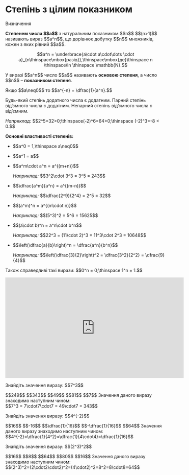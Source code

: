 # Степінь з цілим показником

<div class="space">
<div class="eoz-wrap">
<span class="eoz">Визначення</span>
<div class="eoz-text">
<p><b>Степенем числа $$a$$</b> з натуральним показником $$n$$ $$(n>1)$$ називають вираз $$a^n$$, що дорівнює добутку $$n$$ множників, кожен з яких рівний $$a$$.</p> 
<p align="center">$$a^n = \underbrace{a\cdot a\cdot\dots \cdot a}_{n\thinspace\mbox{разів}},\thinspace\mbox{де}\thinspace n \thinspace\in \thinspace \mathbb{N}.$$</p>
</div>
</div>
</div>

<p>У виразі $$a^n$$ число $$a$$ називають <b>основою степеня</b>, а число $$n$$ – <b>показником степеня</b>.</p>

<p>Якщо $$a\neq0$$ то $$a^{-n} = \dfrac{1}{a^n}.$$</p> 

<p>Будь-який степінь додатного числа є додатним. Парний степінь від’ємного числа є додатним. Непарний степінь від’ємного числа є від’ємним.</p>
<div class="space"></div>
<p><i>Наприклад:</i> $$2^5=32>0;\thinspace(-2)^6=64>0;\thinspace (-2)^3=-8 < 0.$$</p>
<div class="space"></div>
<p><b>Основні властивості степенів:</b></p>

<ul>
<li><p>$$a^0 = 1,\thinspace a\neq0$$</p></li>
<li><p>$$a^1 = a$$</p></li>
<li><p>$$a^m\cdot a^n = a^{(m+n)}$$</p></li>
<p><i>Наприклад: </i>$$3^2\cdot 3^3 = 3^5 = 243$$</p>
<li><p>$$\dfrac{a^m}{a^n} = a^{(m-n)}$$</p></li>
<p><i>Наприклад: </i> $$\dfrac{2^9}{2^4} = 2^5 = 32$$</p>
<li><p>$$(a^m)^n = a^{(m\cdot n)}$$</p></li>
<p><i>Наприклад: </i> $$(5^3)^2 = 5^6 = 15625$$</p>
<li><p>$$(a\cdot b)^n = a^n\cdot b^n$$</p></li>
<p><i>Наприклад: </i> $$22^3 = (11\cdot 2)^3 = 11^3\cdot 2^3 = 10648$$</p>
<li><p>$$\left(\dfrac{a}{b}\right)^n = \dfrac{a^n}{b^n}$$</p></li>
<p><i>Наприклад: </i> $$\left(\dfrac{3}{2}\right)^2 = \dfrac{3^2}{2^2} = \dfrac{9}{4}$$</p>
</ul>

<p>Також справедливі такі вирази: $$0^n = 0;\thinspace 1^n = 1.$$</p>

<div class="fluidMedia">
<iframe align="center" width="560" height="315" src="https://www.youtube.com/embed/sui7taGUDFI" frameborder="0" allowfullscreen></iframe>
</div>
<div class="popup">
</div>

<div class="space"></div>

<quiz correctLabel="correct" incorrectLabel="incorrect" checkLabel="check">
    <question text="">
        <p>Знайдіть значення виразу: $$7^3$$</p>
        <answer>$$249$$</answer>
        <answer correct>$$343$$</answer>
        <answer>$$49$$</answer>
        <answer>$$81$$</answer>
        <answer>$$7$$</answer>
        <explanation>
        Значення даного виразу знаходимо наступним чином:<br>$$7^3 = 7\cdot7\cdot7 = 49\cdot7 = 343$$
        </explanation>
    </question>
    <question text="">
        <p>Знайдіть значення виразу: $$4^{-2}$$</p>
        <answer>$$16$$</answer>
        <answer>$$-16$$</answer>
        <answer correct>$$\dfrac{1}{16}$$</answer>
        <answer>$$-\dfrac{1}{16}$$</answer>
        <answer>$$64$$</answer>
        <explanation>
        Значення даного виразу знаходимо наступним чином:<br> $$4^{-2}=\dfrac{1}{4^2}=\dfrac{1}{4\cdot4}=\dfrac{1}{16}$$
        </explanation>
    </question>
    <question text="">
        <p>Знайдіть значення виразу: $$(2^3)^2$$</p>
        <answer>$$16$$</answer>
        <answer>$$8$$</answer>
        <answer correct>$$64$$</answer>
        <answer>$$80$$</answer>
        <answer>$$16$$</answer>
        <explanation>
        Значення даного виразу знаходимо наступним чином:<br> $$(2^3)^2=(2\cdot2\cdot2)^2=(4\cdot2)^2=8^2=8\cdot8=64$$
        </explanation>
    </question>
</quiz>
